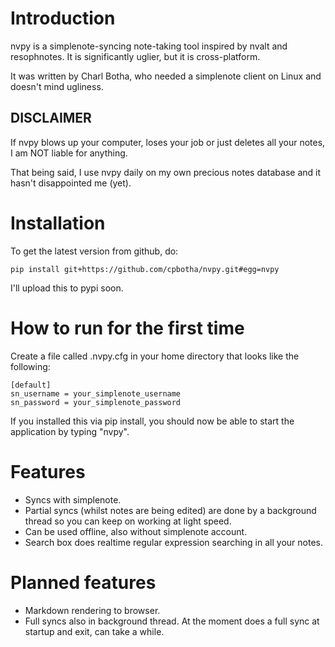 Introduction
============

nvpy is a simplenote-syncing note-taking tool inspired by nvalt and
resophnotes. It is significantly uglier, but it is cross-platform.

It was written by Charl Botha, who needed a simplenote client on
Linux and doesn't mind ugliness.

DISCLAIMER
----------
If nvpy blows up your computer, loses your job or just deletes all
your notes, I am NOT liable for anything.

That being said, I use nvpy daily on my own precious notes database
and it hasn't disappointed me (yet).

Installation
============

To get the latest version from github, do:

    pip install git+https://github.com/cpbotha/nvpy.git#egg=nvpy

I'll upload this to pypi soon.

How to run for the first time
=============================

Create a file called .nvpy.cfg in your home directory that looks like
the following:

    [default]
    sn_username = your_simplenote_username
    sn_password = your_simplenote_password

If you installed this via pip install, you should now be able to start
the application by typing "nvpy".

Features
========

* Syncs with simplenote.
* Partial syncs (whilst notes are being edited) are done by a
  background thread so you can keep on working at light speed.
* Can be used offline, also without simplenote account.
* Search box does realtime regular expression searching in all your
  notes.

Planned features
================

* Markdown rendering to browser.
* Full syncs also in background thread. At the moment does a full sync
  at startup and exit, can take a while.

